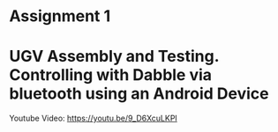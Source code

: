 # Assignment 1

# UGV Assembly and Testing. Controlling with Dabble via bluetooth using an Android Device

Youtube Video: https://youtu.be/9_D6XcuLKPI
